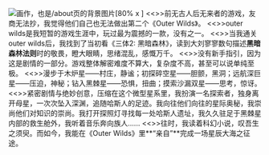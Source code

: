 ![画作，也是`/about`页的背景图片[80% x ]](https://s1.ax1x.com/2022/03/27/q071W4.jpg)
<<>>前无古人后无来者的游戏，友商无法抄，我觉得他们自己也无法做出第二个《Outer Wilds》。
<<>>outer wilds是我短暂的游戏生涯中，玩过最为震撼的一款，没有之一。
<<>>当我通关outer wilds后，我找到了当初看《三体2: 黑暗森林》，读到大刘寥寥数句描述**黑暗森林法则**时的敬畏，瞪大眼睛，思绪混乱，感慨万千。
<<>>没有新手指引，因为这是剧情的一部分。游戏整体解密难度不算大，复杂度不高，甚至可以说单纯至极。
<<>>漫步于木炉星——村庄，静谧；初探碎空星——胆颤，黑洞；远航深巨星——压迫，神秘；钻入黑棘星——恐惧，扭曲；摸索沙漏双星——思考，惊讶。
<<>>紧密剧情与绝妙创意，压缩在这个微型星系里，我扮演一名探索者，独身离开母星，一次次坠入深渊，追随哈斯人的足迹。我向往他们向往的星际奥秘，我崇尚他们对知识的崇尚。我打开探照灯寻找每一处哈斯人遗址，我久久驻足于黑棘星内部的救生舱外，我听着音乐奔向族人......
<<>>往时，我读着科幻小说，叹吾生之须臾。而如今，我能在《Outer Wilds》里**“亲自”**完成一场星辰大海之征途。